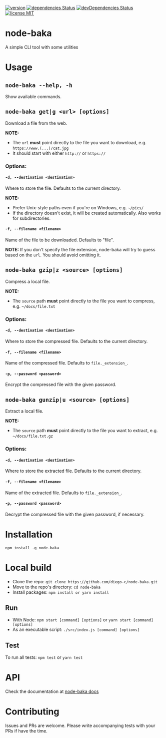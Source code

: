 [![version](https://img.shields.io/badge/version-0.2.2-blue.svg)](https://img.shields.io/badge/version-0.2.2-blue.svg)
[![dependencies Status](https://david-dm.org/diego-c/node-baka/status.svg)](https://david-dm.org/diego-c/node-baka)
[![devDependencies Status](https://david-dm.org/diego-c/node-baka/dev-status.svg)](https://david-dm.org/diego-c/node-baka?type=dev)
[![license MIT](https://img.shields.io/badge/license-MIT-0c8c81.svg)](https://img.shields.io/badge/license-MIT-0c8c81.svg)

# node-baka

A simple CLI tool with some utilities

# Usage

## `node-baka --help, -h`

Show available commands.

## `node-baka get|g <url> [options]`

Download a file from the web.

__NOTE:__ 

- The `url` __must__ point directly to the file you want to download, e.g. `https://www.(...)/cat.jpg`
- It should start with either `http://` or `https://`

### Options:

#### `-d, --destination <destination>`

Where to store the file. Defaults to the current directory.

__NOTE:__ 

- Prefer Unix-style paths even if you're on Windows, e.g. `~/pics/`
- If the directory doesn't exist, it will be created automatically. Also works for subdirectories.

#### `-f, --filename <filename>`

Name of the file to be downloaded. Defaults to "file".

__NOTE:__ If you don't specify the file extension, node-baka will try to guess based on the `url`. You should avoid omitting it.

## `node-baka gzip|z <source> [options]`

Compress a local file.

__NOTE:__ 

- The `source` path __must__ point directly to the file you want to compress, e.g. `~/docs/file.txt`

### Options:

#### `-d, --destination <destination>`

Where to store the compressed file. Defaults to the current directory.

#### `-f, --filename <filename>`

Name of the compressed file. Defaults to `file._extension_`.

#### `-p, --password <password>`

Encrypt the compressed file with the given password.

## `node-baka gunzip|u <source> [options]`

Extract a local file.

__NOTE:__ 

- The `source` path __must__ point directly to the file you want to extract, e.g. `~/docs/file.txt.gz`

### Options:

#### `-d, --destination <destination>`

Where to store the extracted file. Defaults to the current directory.

#### `-f, --filename <filename>`

Name of the extracted file. Defaults to `file._extension_`.

#### `-p, --password <password>`

Decrypt the compressed file with the given password, if necessary.

# Installation

`npm install -g node-baka`

# Local build

- Clone the repo: `git clone https://github.com/diego-c/node-baka.git`
- Move to the repo's directory: `cd node-baka`
- Install packages: `npm install or yarn install`

## Run

- With Node: `npm start [command] [options]` or `yarn start [command] [options]`
- As an executable script: `./src/index.js [command] [options]`

## Test

To run all tests: `npm test` or `yarn test`

# API

Check the documentation at [node-baka docs](https://diego-c.github.io/node-baka/ "node-baka documentation")

# Contributing

Issues and PRs are welcome. Please write accompanying tests with your PRs if have the time.
